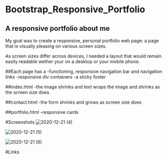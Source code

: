 # Bootstrap_Responsive_Portfolio
A responsive portfolio about me
---

My goal was to create a responsive, personal portfolio web page: a page that is visually pleasing on various screen sizes.

As screen sizes differ across devices, I needed a layout that would remain easily readable wether your on a desktop or your mobile phone.

##Each page has a
-functioning, responsive navigation bar and navigation links
-responsive div containers
-a sticky footer

##index.html
-the image shrinks and text wraps the image and shrinks as the screen size does.

##contact.html
-the form shrinks and grows as screen size does

##portfolio.html
-responsive cards 

#Screenshots
![2020-12-21 (4)](https://user-images.githubusercontent.com/72744783/102846145-3de23380-43dd-11eb-8925-24018be56b7b.png)

![2020-12-21 (5)](https://user-images.githubusercontent.com/72744783/102846155-420e5100-43dd-11eb-8770-8dbe4ef2de91.png)

![2020-12-21 (6)](https://user-images.githubusercontent.com/72744783/102846159-45094180-43dd-11eb-8cfb-03881a0d155f.png)


#Links

